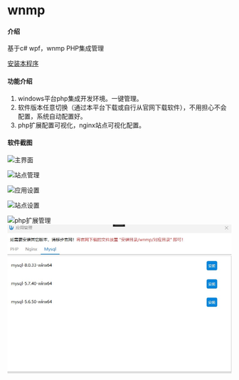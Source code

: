 # wnmp

#### 介绍
基于c# wpf，wnmp PHP集成管理

[安装本程序](https://gitee.com/jhpw/wnmp/releases/tag/2021-12-01)

#### 功能介绍
1. windows平台php集成开发环境。一键管理。
2. 软件版本任意切换（通过本平台下载或自行从官网下载软件），不用担心不会配置，系统自动配置好。
3. php扩展配置可视化，nginx站点可视化配置。

#### 软件截图

![主界面](https://images.gitee.com/uploads/images/2021/0803/174831_cc907518_2194195.png "屏幕截图.png")

![站点管理](https://images.gitee.com/uploads/images/2021/0803/174945_9f485cd7_2194195.png "屏幕截图.png")

![应用设置](https://images.gitee.com/uploads/images/2021/0803/175025_57849de5_2194195.png "屏幕截图.png")

![站点设置](https://images.gitee.com/uploads/images/2021/0803/175123_3622c3ef_2194195.png "屏幕截图.png")

![php扩展管理](https://file.jhhaha.com/blog/files/php%E6%89%A9%E5%B1%95.png)
![输入图片说明](preview%E5%BA%94%E7%94%A8%E7%AE%A1%E7%90%86.jpg)
